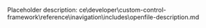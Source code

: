 Placeholder description: ce\developer\custom-control-framework\reference\inavigation\includes\openfile-description.md